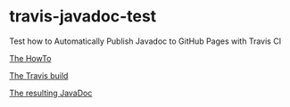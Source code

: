 # travis-javadoc-test
Test how to Automatically Publish Javadoc to GitHub Pages with Travis CI

[The HowTo](http://benlimmer.com/2013/12/26/automatically-publish-javadoc-to-gh-pages-with-travis-ci/)

[The Travis build](https://travis-ci.org/gelin/travis-javadoc-test)

[The resulting JavaDoc](http://gelin.github.io/travis-javadoc-test/apidocs/)
